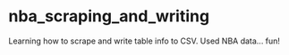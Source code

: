 # nba_scraping_and_writing
Learning how to scrape and write table info to CSV.  Used NBA data... fun!
